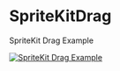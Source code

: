 # SpriteKitDrag
SpriteKit Drag Example


[![SpriteKit Drag Example](https://www.youtube.com/upload_thumbnail?v=3PprQIM2myA&t=hqdefault&ts=1511975799133)](https://youtu.be/3PprQIM2myA)